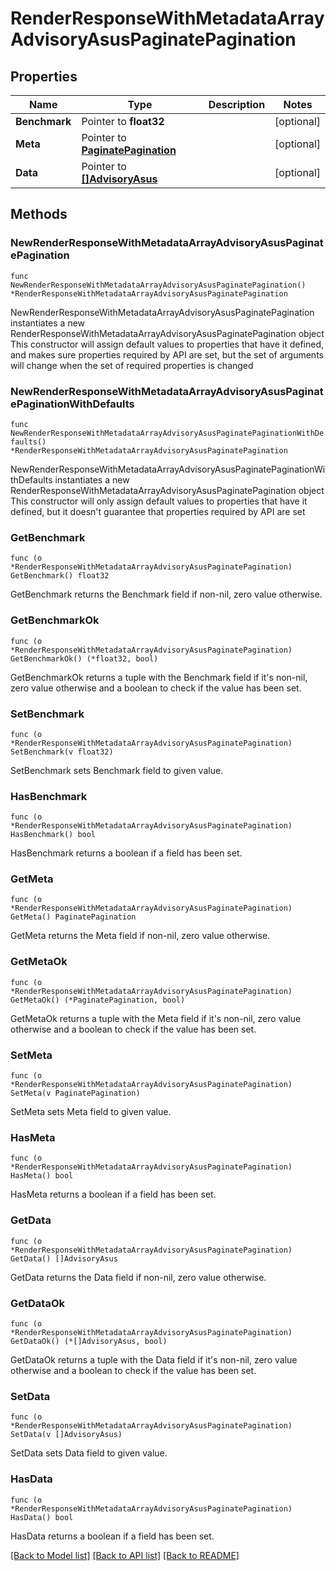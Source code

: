 # RenderResponseWithMetadataArrayAdvisoryAsusPaginatePagination

## Properties

Name | Type | Description | Notes
------------ | ------------- | ------------- | -------------
**Benchmark** | Pointer to **float32** |  | [optional] 
**Meta** | Pointer to [**PaginatePagination**](PaginatePagination.md) |  | [optional] 
**Data** | Pointer to [**[]AdvisoryAsus**](AdvisoryAsus.md) |  | [optional] 

## Methods

### NewRenderResponseWithMetadataArrayAdvisoryAsusPaginatePagination

`func NewRenderResponseWithMetadataArrayAdvisoryAsusPaginatePagination() *RenderResponseWithMetadataArrayAdvisoryAsusPaginatePagination`

NewRenderResponseWithMetadataArrayAdvisoryAsusPaginatePagination instantiates a new RenderResponseWithMetadataArrayAdvisoryAsusPaginatePagination object
This constructor will assign default values to properties that have it defined,
and makes sure properties required by API are set, but the set of arguments
will change when the set of required properties is changed

### NewRenderResponseWithMetadataArrayAdvisoryAsusPaginatePaginationWithDefaults

`func NewRenderResponseWithMetadataArrayAdvisoryAsusPaginatePaginationWithDefaults() *RenderResponseWithMetadataArrayAdvisoryAsusPaginatePagination`

NewRenderResponseWithMetadataArrayAdvisoryAsusPaginatePaginationWithDefaults instantiates a new RenderResponseWithMetadataArrayAdvisoryAsusPaginatePagination object
This constructor will only assign default values to properties that have it defined,
but it doesn't guarantee that properties required by API are set

### GetBenchmark

`func (o *RenderResponseWithMetadataArrayAdvisoryAsusPaginatePagination) GetBenchmark() float32`

GetBenchmark returns the Benchmark field if non-nil, zero value otherwise.

### GetBenchmarkOk

`func (o *RenderResponseWithMetadataArrayAdvisoryAsusPaginatePagination) GetBenchmarkOk() (*float32, bool)`

GetBenchmarkOk returns a tuple with the Benchmark field if it's non-nil, zero value otherwise
and a boolean to check if the value has been set.

### SetBenchmark

`func (o *RenderResponseWithMetadataArrayAdvisoryAsusPaginatePagination) SetBenchmark(v float32)`

SetBenchmark sets Benchmark field to given value.

### HasBenchmark

`func (o *RenderResponseWithMetadataArrayAdvisoryAsusPaginatePagination) HasBenchmark() bool`

HasBenchmark returns a boolean if a field has been set.

### GetMeta

`func (o *RenderResponseWithMetadataArrayAdvisoryAsusPaginatePagination) GetMeta() PaginatePagination`

GetMeta returns the Meta field if non-nil, zero value otherwise.

### GetMetaOk

`func (o *RenderResponseWithMetadataArrayAdvisoryAsusPaginatePagination) GetMetaOk() (*PaginatePagination, bool)`

GetMetaOk returns a tuple with the Meta field if it's non-nil, zero value otherwise
and a boolean to check if the value has been set.

### SetMeta

`func (o *RenderResponseWithMetadataArrayAdvisoryAsusPaginatePagination) SetMeta(v PaginatePagination)`

SetMeta sets Meta field to given value.

### HasMeta

`func (o *RenderResponseWithMetadataArrayAdvisoryAsusPaginatePagination) HasMeta() bool`

HasMeta returns a boolean if a field has been set.

### GetData

`func (o *RenderResponseWithMetadataArrayAdvisoryAsusPaginatePagination) GetData() []AdvisoryAsus`

GetData returns the Data field if non-nil, zero value otherwise.

### GetDataOk

`func (o *RenderResponseWithMetadataArrayAdvisoryAsusPaginatePagination) GetDataOk() (*[]AdvisoryAsus, bool)`

GetDataOk returns a tuple with the Data field if it's non-nil, zero value otherwise
and a boolean to check if the value has been set.

### SetData

`func (o *RenderResponseWithMetadataArrayAdvisoryAsusPaginatePagination) SetData(v []AdvisoryAsus)`

SetData sets Data field to given value.

### HasData

`func (o *RenderResponseWithMetadataArrayAdvisoryAsusPaginatePagination) HasData() bool`

HasData returns a boolean if a field has been set.


[[Back to Model list]](../README.md#documentation-for-models) [[Back to API list]](../README.md#documentation-for-api-endpoints) [[Back to README]](../README.md)


